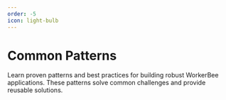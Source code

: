 ```yaml
---
order: -5
icon: light-bulb
---
```


# Common Patterns

Learn proven patterns and best practices for building robust WorkerBee applications. These patterns solve common challenges and provide reusable solutions.
